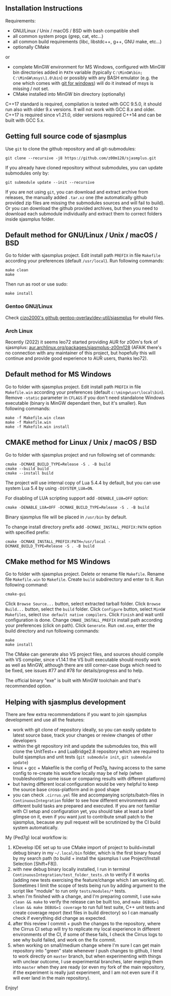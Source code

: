 
## Installation Instructions

Requirements:

- GNU/Linux / Unix / macOS / BSD with bash compatible shell
- all common system progs (grep, cat, etc...)
- all common build requirements (libc, libstdc++, g++, GNU make, etc...)
- optionally CMake

or

- complete MinGW environment for MS Windows, configured with MinGW bin directories added in `PATH` variable (typically `C:\MinGW\bin;` `C:\MinGW\msys\1.0\bin`) or possibly with any BASH emulator (e.g. the one which comes with [git for windows](https://gitforwindows.org/)) will do it instead of msys is missing / not set.
- CMake installed into MinGW bin directory (optionally)

C++17 standard is required, compilation is tested with GCC 9.5.0, it should run also with older 9.x versions. It will not work with GCC 8.x and older. C++17 is required since v1.21.0, older versions required C++14 and can be built with GCC 5.x.

## Getting full source code of sjasmplus

Use `git` to clone the github repository and all git-submodules:

	git clone --recursive -j8 https://github.com/z00m128/sjasmplus.git

If you already have cloned repository without submodules, you can update submodules only by:

	git submodule update --init --recursive

If you are not using `git`, you can download and extract archive from releases, the manually added `.tar.xz` one (the automatically github provided  zip files are missing the submodules sources and will fail to build). Or you can download the github provided archives, but then you need to download each submodule individually and extract them to correct folders inside sjasmplus folder.

## Default method for GNU/Linux / Unix / macOS / BSD

Go to folder with sjasmplus project. Edit install path `PREFIX` in file `Makefile` according your preferences (default `/usr/local`). Run following commands:

	make clean
	make

Then run as root or use sudo:

	make install

### Gentoo GNU/Linux

Check [cizo2000's github gentoo-overlay/dev-util/sjasmplus](https://github.com/cizo2000/gentoo-overlay/tree/master/dev-util/sjasmplus) for ebuild files.

### Arch Linux

Recently (2022) it seems leo72 started providing AUR for z00m's fork of sjasmplus: [aur.archlinux.org/packages/sjasmplus-z00m128](https://aur.archlinux.org/packages/sjasmplus-z00m128) (AFAIK there's no connection with any maintainer of this project, but hopefully this will continue and provide good experience to AUR users, thanks leo72).

## Default method for MS Windows

Go to folder with sjasmplus project. Edit install path `PREFIX` in file `Makefile.win` according your preferences (default `c:\mingw\usr\local\bin`). Remove `-static` parameter in `CFLAGS` if you don't need standalone Windows executable (binary is MinGW dependant then, but it's smaller). Run following commands:

	make -f Makefile.win clean
	make -f Makefile.win
	make -f Makefile.win install

## CMAKE method for Linux / Unix / macOS / BSD

Go to folder with sjasmplus project and run following set of commands:

	cmake -DCMAKE_BUILD_TYPE=Release -S . -B build
	cmake --build build
	cmake --install build

The project will use internal copy of Lua 5.4.4 by default, but you can use system Lua 5.4 by using `-DSYSTEM_LUA=ON`.

For disabling of LUA scripting support add `-DENABLE_LUA=OFF` option:

	cmake -DENABLE_LUA=OFF -DCMAKE_BUILD_TYPE=Release -S . -B build

Binary sjasmplus file will be placed in `/usr/bin` by default.

To change install directory prefix add `-DCMAKE_INSTALL_PREFIX:PATH` option with specified prefix:

	cmake -DCMAKE_INSTALL_PREFIX:PATH=/usr/local -DCMAKE_BUILD_TYPE=Release -S . -B build

## CMake method for MS Windows

Go to folder with sjasmplus project. Delete or rename file `Makefile`. Rename file `Makefile.win` to `Makefile`. Create `build` subdirectory and enter to it. Run following command:

	cmake-gui

Click `Browse Source...` button, select extracted tarball folder. Click `Browse Build...` button, select the `build` folder. Click `Configure` button, select `MinGW Makefiles`, select `Use default native compilers`. Click `Finish` and wait until configuration is done. Change `CMAKE_INSTALL_PREFIX` install path according your preferences (click on path). Click `Generate`. Run `cmd.exe`, enter the build directory and run following commands:

	make
	make install	

The CMake can generate also VS project files, and sources should compile with VS compiler, since
v1.14.1 the VS built executable should mostly work as well as MinGW, although there are still
corner-case bugs which need to be fixed, see issues #77 and #78 for details/progress and to help.

The official binary "exe" is built with MinGW toolchain and that's recommended option.

## Helping with sjasmplus development

There are few extra recommendations if you want to join sjasmplus development and use all the features:

- work with git clone of repository ideally, so you can easily update to latest source base, track your changes or review changes of other developers
- within the git repository init and update the submodules too, this will clone the UnitTest++ and LuaBridge2.8 repository which are required to build sjasmplus and unit tests (`git submodule init`,  `git submodule update`)
- linux + gcc + Makefile is the config of Ped7g, having access to the same config to re-create his workflow locally may be of help (when troubleshooting some issue or comparing results with different platform)
- but having different local configuration would be very helpful to keep the source base cross-platform and in good shape
- you can check `.cirrus.yml` file and accompanying scripts/batch-files in `ContinuousIntegration` folder to see how different environments and different build tasks are prepared and executed. If you are not familiar with CI setup and configuration yet, you should take at least a brief glimpse on it, even if you want just to contribute small patch to the sjasmplus, because any pull request will be scrutinized by the CI build system automatically.

My (Ped7g) local workflow is:

1. KDevelop IDE set up to use CMake import of project to build+install debug binary in my `~/.local/bin` folder, which is the first binary found by my search path (to build + install the sjasmplus I use Project/Install Selection [Shift+F8]).
1. with new debug binary locally installed, I run in terminal `ContinuousIntegration/test_folder_tests.sh` to verify if it works (adding new tests exercising the feature/change which I am working at). Sometimes I limit the scope of tests being run by adding argument to the script like "module" to run only `tests/modules/*` tests.
1. when I'm finished with a change, and I'm preparing commit, I use `make clean && make` to verify the release can be built too, and `make DEBUG=1 clean && make DEBUG=1 coverage` to run full test suite, C++ unit tests and create coverage report (text files in build directory) so I can manually check if everything did change as expected.
1. after this review I commit + push the changes to the repository, where the Cirrus CI setup will try to replicate my local experience in different environments of the CI, if some of these fails, I check the Cirrus logs to see why build failed, and work on the fix commit.
1. when working on small/medium change where I'm sure I can get main repository into "green" state whenever I push changes to github, I tend to work directly on `master` branch, but when experimenting with things with unclear outcome, I use experimental branches, later merging them into `master` when they are ready (or even my fork of the main repository, if the experiment is really just experiment, and I am not even sure if it will ever land in the main repository).

Enjoy!

